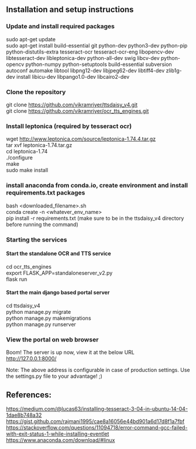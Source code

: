 ## Installation and setup instructions

### Update and install required packages
sudo apt-get update  
sudo apt-get install build-essential git python-dev python3-dev python-pip python-distutils-extra tesseract-ocr tesseract-ocr-eng libopencv-dev libtesseract-dev libleptonica-dev python-all-dev swig libcv-dev python-opencv python-numpy python-setuptools build-essential subversion autoconf automake libtool libpng12-dev libjpeg62-dev libtiff4-dev zlib1g-dev install libicu-dev libpango1.0-dev libcairo2-dev  

### Clone the repository
git clone https://github.com/vikramriyer/ttsdaisy_v4.git  
git clone https://github.com/vikramriyer/ocr_tts_engines.git

### Install leptonica (required by tesseract ocr)
wget http://www.leptonica.com/source/leptonica-1.74.4.tar.gz  
tar xvf leptonica-1.74.tar.gz  
cd leptonica-1.74  
./configure  
make  
sudo make install  

### install anaconda from conda.io, create environment and install requirements.txt packages
bash <downloaded_filename>.sh  
conda create -n <whatever_env_name>  
pip install -r requirements.txt (make sure to be in the ttsdaisy_v4 directory before running the command)  

### Starting the services
#### Start the standalone OCR and TTS service
cd ocr_tts_engines  
export FLASK_APP=standaloneserver_v2.py  
flask run  

#### Start the main django based portal server
cd ttsdaisy_v4  
python manage.py migrate  
python manage.py makemigrations  
python manage.py runserver  

### View the portal on web browser
Boom! The server is up now, view it at the below URL  
http://127.0.0.1:8000/  

Note: The above address is configurable in case of production settings. Use the settings.py file to your advantage! ;)  

## References:
https://medium.com/@lucas63/installing-tesseract-3-04-in-ubuntu-14-04-1dae8b748a32  
https://gist.github.com/rajmani1995/cae8a16056e44bd901a6d17d8f1a7fbf  
https://stackoverflow.com/questions/11094718/error-command-gcc-failed-with-exit-status-1-while-installing-eventlet  
https://www.anaconda.com/download/#linux  
